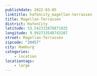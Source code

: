 ```yaml
---
publishdate: 2022-03-05
linktitle: hafencity_magellan-terrassen
title: Magellan-Terrassen
district: HafenCity
latitude: 53.542332878871825
longitude: 9.992733548743107
street: Magellan-Terrassen
zipcode: "20457"
city: Hamburg
categories:
    - location
locationtags:
    - large
---
```


